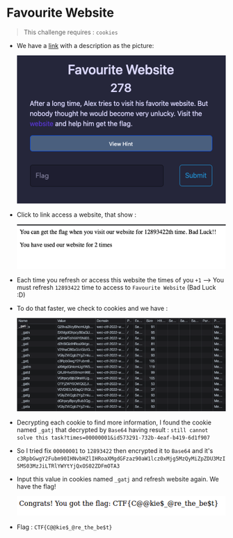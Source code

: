# Favourite Website  
> This challenge requires : `cookies`
- We have a [link](https://wec-ctf-2022-web.herokuapp.com/q2) with a description as the picture: 

    ![hint](img/hint.png)

- Click to link access a website, that show : 

    ![website](img/website.png)

- Each time you refresh or access this website the times of you `+1` --> You must refresh `12893422` time to access to `Favourite Website` (Bad Luck :D)
- To do that faster, we check to cookies and we have : 

    ![cookies](img/Cookies.png)

- Decrypting each cookie to find more information, I found the cookie named `_gatj` that decrypted by `Base64` having result : 
    `still cannot solve this task?times=00000001&id573291-732b-4eaf-b419-6d1f907`
- So I tried fix `00000001` to `12893422` then encrypted it to `Base64` and it's `c3RpbGwgY2Fubm90IHNvbHZlIHRoaXMgdGFzaz90aW1lcz0xMjg5MzQyMiZpZDU3MzI5MS03MzJiLTRlYWYtYjQxOS02ZDFmOTA3`
- Input this value in cookies named `_gatj` and refresh website again. We have the flag!

    ![flag](img/Flag.png)

- Flag : `CTF{C@@kie$_@re_the_be$t}`